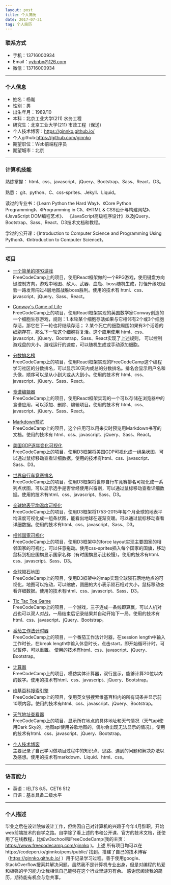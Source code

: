 ```yaml
---
layout: post
title: 个人简历
date: 2017-07-31
tag: 个人简历
---
```

### 联系方式

- 手机：13716000934
- Email：yybnbn@126.com
- 微信：13716000934

---


### 个人信息

 - 姓名：杨胤
 - 性别：男
 - 出生年月：1989/10 
 - 本科：北京工业大学(211) 水务工程
 - 研究生：北京工业大学(211) 市政工程（保送） 
 - 个人技术博客：https://ginnko.github.io/
 - 个人github:https://github.com/ginnko
 - 期望职位：Web前端程序员
 - 期望城市：北京

---

### 计算机技能    

熟练掌握： html、css、javascript、jQuery、Bootstrap、Sass、React、D3。  

熟悉： git、python、C、css-sprites、Jekyll、Liquid。  

读过的专业书：《Learn Python the Hard Way》、《Core Python Programming》、《Programming in C》、《HTML & CSS设计与构建网站》、《JavaScript DOM编程艺术》、
《JavaScript高级程序设计》以及jQuery、Bootstrap、Sass、React、D3技术文档和教程。  

学过的公开课：《Introduction to Computer Science and Programming Using Python》、《Introduction to Computer Science》。  


---
### 项目
- [一个简单的RPG游戏](https://codepen.io/ginnko/full/JydBWO/)  
FreeCodeCamp上的项目，使用React框架做的一个RPG游戏，使用键盘方向键控制方向，游戏中地图、敌人、武器、血瓶、boss随机生成，打怪升级吃经验一路发育闯过4层地图战胜boss胜利。使用的技术有
 html、css、javascript、jQuery、Sass、React。

- [Conway's Game of Life](https://codepen.io/ginnko/full/YQvVRw/)  
FreeCodeCamp上的项目，使用React框架实现的英国数学家Conway创造的一个细胞生存游戏，规则：1.本轮某个细胞存活如果与它相邻有2个或3个细胞存活，那它在下一轮也将继续存活；
2.某个死亡的细胞周围如果有3个活着的细胞存在，那么下一轮这个细胞将复活。这个应用使用 html、css、javascript、jQuery、Bootstrap、Sass、React实现了上述规则，
可以控制游戏盘的大小，游戏运行的速度，可以随机生成或手动添加细胞。

- [分数排名榜](https://codepen.io/ginnko/full/bRqXaN/)  
FreeCodeCamp上的项目，使用React框架实现的FreeCodeCamp这个编程学习社区的分数排名，可以显示30天内或总的分数排名。排名会显示用户名和头像，顺序可以是从小到大或从大到小。使用的技术有 html、css、javascript、jQuery、Sass、React。

- [食谱编辑器](https://codepen.io/ginnko/full/XgzqKG/)  
FreeCodeCamp上的项目，使用React框架实现的一个可以存储在浏览器中的食谱应用，可以添加、删除、编辑项目。使用的技术有 html、css、javascript、jQuery、Sass、React。

- [Markdown预览](https://codepen.io/ginnko/full/zzZmvJ/)  
FreeCodeCamp上的项目，这个应用可以用来实时预览用Markdown书写的文档。使用的技术有 html、css、javascript、jQuery、Sass、React。

- [美国GDP逐年变化可视化](https://codepen.io/ginnko/full/YQRgxM/)  
FreeCodeCamp上的项目，使用D3框架将美国GDP可视化成一组条状图，可以通过鼠标移动查看详细数据。使用的技术有html、css、javascript、Sass、D3。

- [世界自行车竞赛排名](https://codepen.io/ginnko/full/mwvmdW/)  
FreeCodeCamp上的项目，使用D3框架将世界自行车竞赛排名可视化成一系列点状图，可以显示选手是否曾经使用兴奋剂，可以通过鼠标移动查看详细数据。使用的技术有html、css、javascript、Sass、D3。

- [全球地表平均温度可视化](https://codepen.io/ginnko/full/bRZeWy/)  
FreeCodeCamp上的项目，使用D3框架将1753-2015年每个月全球的地表平均温度可视化成一组条状图，能看出地球在逐渐变暖。可以通过鼠标移动查看详细数据。使用的技术有html、css、javascript、Sass、D3。

- [相邻国家可视化](https://codepen.io/ginnko/full/xreaEp/)  
FreeCodeCamp上的项目，使用D3框架中的force layout实现主要国家的相邻国家的可视化，可以任意拖动。使用css-sprites插入每个国家的国旗，移动鼠标到相应国旗显示国家名称（有时国旗显示比较慢）。使用的技术有html、css、javascript、Sass、D3。

- [全球陨石地图 ](https://codepen.io/ginnko/full/LLwyvv/)  
FreeCodeCamp上的项目，使用D3框架中的map实现全球陨石落地地点的可视化，地图可以拖动，可以缩放，圆圈的大小表示陨石相对大小，鼠标移动查看详细数据。使用的技术有html、css、javascript、Sass、D3。

- [Tic Tac Toe Game](https://codepen.io/ginnko/full/dRPXGv/)  
FreeCodeCamp上的项目，一个游戏，三子连成一条线即算赢，可以人机对战也可以双人对战，一局结束后记录结果并自动开始下一局。使用的技术有html、css、javascript、jQuery、Bootstrap。

- [番茄工作法计时器](https://codepen.io/ginnko/full/EXxXJw/)  
FreeCodeCamp上的项目，一个番茄工作法计时器，在session length中输入工作时长，在break length中输入休息时长，点击start，即开始循环计时。可以暂停，可以重置。
使用的技术有html、css、javascript、jQuery、Bootstrap。

- [计算器](https://codepen.io/ginnko/full/oWKbKz/)  
FreeCodeCamp上的项目，模仿实体计算器，双行显示，能够计算20位以内的数字。使用的技术有html、css、javascript、jQuery、Bootstrap。
 
- [维基百科搜索引擎](https://codepen.io/ginnko/full/Omadzj/)  
FreeCodeCamp上的项目，使用英文够搜索维基百科内的所有词条并显示前10项内容。使用的技术有html、css、javascript、jQuery、Bootstrap。

- [天气地址查看器](https://codepen.io/ginnko/full/mmzqVj/)  
FreeCodeCamp上的项目，显示所在地点的具体地址和天气情况（天气api使用Dark Sky的，地图api使用谷歌地图的，偶尔会出现无法显示的情况）。使用的技术有html、css、javascript、jQuery、Bootstrap。  

- [个人技术博客](https://ginnko.github.io/)  
主要记录了自己学习做项目过程中的知识点、思路、遇到的问题和解决办法以及感想。使用的技术有markdown、Liquid、html、css。

---
### 语言能力
- 英语：IELTS  6.5，CET6  512
- 日语：基本具备二级水平

---

### 个人描述
毕业之后在设计院做设计工作，但终因自己对计算机的兴趣于今年4月辞职，开始web前端技术的自学之路。自学除了看上述的书和公开课、官方的技术文档，还使用了在线教程，比如w3school和FreeCodeCamp(我的主页：https://www.freecodecamp.com/ginnko )。上述
所有项目均可以在https://codepen.io/ginnko/pens/public/ 找到。搭建了自己的技术博客（https://ginnko.github.io/ ）用于记录学习过程。善于使用google、StackOverflow搜索并解决问题。虽然我不是计算机专业出身，但是对编程的热爱和极强的学习能力让我相信自己能够在这个行业里游刃有余。
感谢您阅读我的简历，期待能有机会与您共事。

